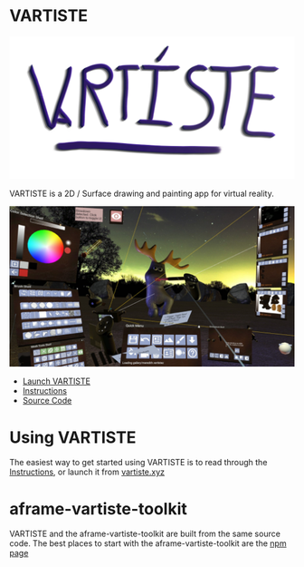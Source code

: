 # VARTISTE

![logo](./src/assets/vartiste.png)

VARTISTE is a 2D / Surface drawing and painting app for virtual reality.

![moose](./src/static/moose.jpg)

- [Launch VARTISTE](https://zach-geek.gitlab.io/vartiste/index.html)
- [Instructions](https://zach-geek.gitlab.io/vartiste/landing.html)
- [Source Code](https://gitlab.com/zach-geek/vartiste)

# Using VARTISTE

The easiest way to get started using VARTISTE is to read through the
[Instructions](https://zach-geek.gitlab.io/vartiste/landing.html), or launch it
from [vartiste.xyz](https://vartiste.xyz)

# aframe-vartiste-toolkit

VARTISTE and the aframe-vartiste-toolkit are built from the same source code. The best places to start with the aframe-vartiste-toolkit are the [npm page]()
